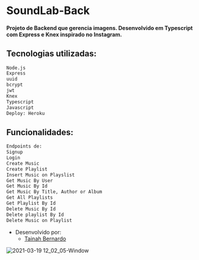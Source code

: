 # SoundLab-Back

<h4> Projeto de Backend que gerencia imagens. Desenvolvido em Typescript com Express e Knex inspirado no Instagram. </h4>


## Tecnologias utilizadas:

```sh
Node.js
Express
uuid
bcrypt
jwt
Knex
Typescript
Javascript
Deploy: Heroku
``` 

## Funcionalidades:
```sh
Endpoints de:
Signup
Login
Create Music
Create Playlist
Insert Music on Playslist
Get Music By User
Get Music By Id
Get Music By Title, Author or Album
Get All Playlists
Get Playlist By Id
Delete Music By Id
Delete playlist By Id
Delete Music on Playlist
```

* Desenvolvido por:    
    - [Tainah Bernardo](https://www.linkedin.com/in/tainah-bernardo/)

![2021-03-19 12_02_05-Window](https://user-images.githubusercontent.com/71162750/111800813-15b68380-88ab-11eb-8253-ef2ed6fd5b14.png)




